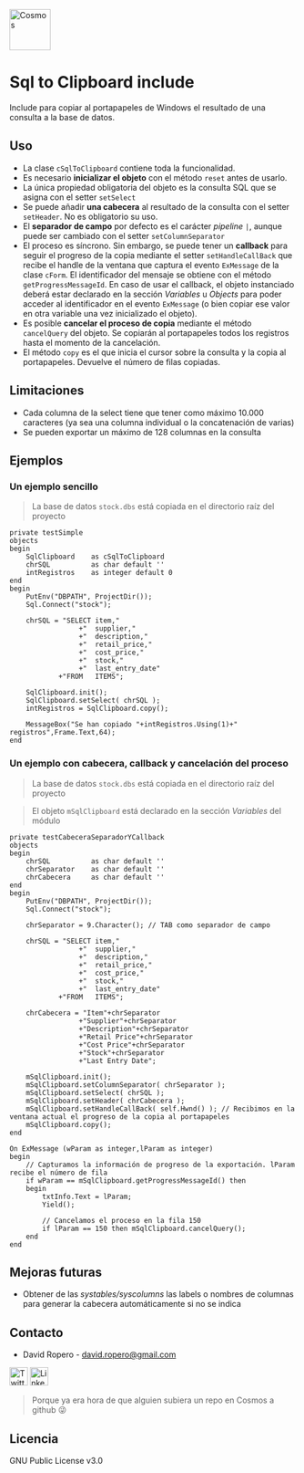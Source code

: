 [<img src="http://www.base100.com/images/productos/cosmos.png" alt="Cosmos" width="72"/>](https://cosmosrad.tech/en/home/)

# Sql to Clipboard include
Include para copiar al portapapeles de Windows el resultado de una consulta a la base de datos.

## Uso

* La clase ``cSqlToClipboard`` contiene toda la funcionalidad.
* Es necesario **inicializar el objeto** con el método ``reset`` antes de usarlo.
* La única propiedad obligatoria del objeto es la consulta SQL que se asigna con el setter ``setSelect``
* Se puede añadir **una cabecera** al resultado de la consulta con el setter ``setHeader``. No es obligatorio su uso.
* El **separador de campo** por defecto es el carácter *pipeline* ``|``, aunque puede ser cambiado con el setter ``setColumnSeparator``
* El proceso es síncrono. Sin embargo, se puede tener un **callback** para seguir el progreso de la copia mediante el setter ``setHandleCallBack`` que recibe el handle de la ventana que captura el evento ``ExMessage`` de la clase ``cForm``. El identificador del mensaje se obtiene con el método ``getProgressMessageId``. En caso de usar el callback, el objeto instanciado deberá estar declarado en la sección *Variables* u *Objects* para poder acceder al identificador en el evento ``ExMessage`` (o bien copiar ese valor en otra variable una vez inicializado el objeto).
* Es posible **cancelar el proceso de copia** mediante el método ``cancelQuery`` del objeto. Se copiarán al portapapeles todos los registros hasta el momento de la cancelación.
* El método ``copy`` es el que inicia el cursor sobre la consulta y la copia al portapapeles. Devuelve el número de filas copiadas.

## Limitaciones

* Cada columna de la select tiene que tener como máximo 10.000 caracteres (ya sea una columna individual o la concatenación de varias)
* Se pueden exportar un máximo de 128 columnas en la consulta

## Ejemplos

### Un ejemplo sencillo
> La base de datos ``stock.dbs`` está copiada en el directorio raíz del proyecto
```
private testSimple
objects
begin
    SqlClipboard    as cSqlToClipboard
    chrSQL          as char default ''
    intRegistros    as integer default 0
end
begin
    PutEnv("DBPATH", ProjectDir());
    Sql.Connect("stock");

    chrSQL = "SELECT item,"
                 +"  supplier,"
                 +"  description,"
                 +"  retail_price,"
                 +"  cost_price,"
                 +"  stock,"
                 +"  last_entry_date"
            +"FROM   ITEMS";

    SqlClipboard.init();
    SqlClipboard.setSelect( chrSQL );
    intRegistros = SqlClipboard.copy();

    MessageBox("Se han copiado "+intRegistros.Using(1)+" registros",Frame.Text,64);
end
```

### Un ejemplo con cabecera, callback y cancelación del proceso
> La base de datos ``stock.dbs`` está copiada en el directorio raíz del proyecto

> El objeto ``mSqlClipboard`` está declarado en la sección *Variables* del módulo
```
private testCabeceraSeparadorYCallback
objects
begin
    chrSQL          as char default ''
    chrSeparator    as char default ''
    chrCabecera     as char default ''
end
begin
    PutEnv("DBPATH", ProjectDir());
    Sql.Connect("stock");

    chrSeparator = 9.Character(); // TAB como separador de campo

    chrSQL = "SELECT item,"
                 +"  supplier,"
                 +"  description,"
                 +"  retail_price,"
                 +"  cost_price,"
                 +"  stock,"
                 +"  last_entry_date"
            +"FROM   ITEMS";

    chrCabecera = "Item"+chrSeparator
                 +"Supplier"+chrSeparator
                 +"Description"+chrSeparator
                 +"Retail Price"+chrSeparator
                 +"Cost Price"+chrSeparator
                 +"Stock"+chrSeparator
                 +"Last Entry Date";

    mSqlClipboard.init();
    mSqlClipboard.setColumnSeparator( chrSeparator );
    mSqlClipboard.setSelect( chrSQL );
    mSqlClipboard.setHeader( chrCabecera );
    mSqlClipboard.setHandleCallBack( self.Hwnd() ); // Recibimos en la ventana actual el progreso de la copia al portapapeles
    mSqlClipboard.copy();
end

On ExMessage (wParam as integer,lParam as integer)
begin
    // Capturamos la información de progreso de la exportación. lParam recibe el número de fila
    if wParam == mSqlClipboard.getProgressMessageId() then
    begin
        txtInfo.Text = lParam;
        Yield();

        // Cancelamos el proceso en la fila 150
        if lParam == 150 then mSqlClipboard.cancelQuery();
    end
end
```

## Mejoras futuras

* Obtener de las *systables/syscolumns* las labels o nombres de columnas para generar la cabecera automáticamente si no se indica

## Contacto

* David Ropero - david.ropero@gmail.com

[<img src="https://image.freepik.com/iconos-gratis/boton-del-logotipo-de-twitter_318-85053.jpg" alt="Twitter" width="32"/>](https://twitter.com/clothierdroid)
[<img src="http://www.iconsdb.com/icons/preview/black/linkedin-4-xxl.png" alt="Linkedin" width="32"/>](http://www.linkedin.com/in/davidropero)

> Porque ya era hora de que alguien subiera un repo en Cosmos a github :stuck_out_tongue_winking_eye:

## Licencia

GNU Public License v3.0
